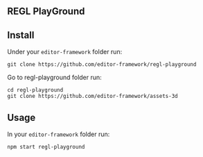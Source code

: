## REGL PlayGround

## Install

Under your `editor-framework` folder run:

```
git clone https://github.com/editor-framework/regl-playground
```

Go to regl-playground folder run:

```
cd regl-playground
git clone https://github.com/editor-framework/assets-3d
```

## Usage

In your `editor-framework` folder run:

```
npm start regl-playground
```
